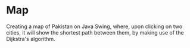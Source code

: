 # Map
 Creating a map of Pakistan on Java Swing, where, upon clicking on two cities, it will show the shortest path between them, by making use of the Dijkstra's algorithm. 
